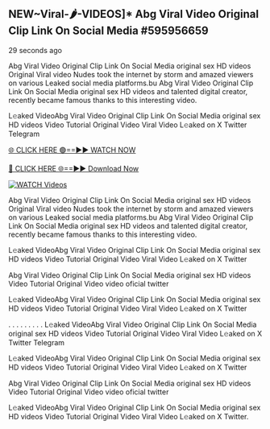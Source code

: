 ## NEW~Viral-🌶-VIDEOS]* Abg Viral Video Original Clip Link On Social Media #595956659

29 seconds ago

Abg Viral Video Original Clip Link On Social Media original sex HD videos Original Viral video Nudes took the internet by storm and amazed viewers on various Leaked social media platforms.bu Abg Viral Video Original Clip Link On Social Media original sex HD videos and talented digital creator, recently became famous thanks to this interesting video.

L𝚎aked VideoAbg Viral Video Original Clip Link On Social Media original sex HD videos Video Tutorial Original Video Viral Video L𝚎aked on X Twitter Telegram

[🌐 CLICK HERE 🟢==►► WATCH NOW](https://cutt.ly/te57wshS)

[🔴 CLICK HERE 🌐==►► Download Now](https://cutt.ly/te57wshS)

[![WATCH Videos](https://i.imgur.com/dJHk4Zq.gif)](https://cutt.ly/te57wshS)

Abg Viral Video Original Clip Link On Social Media original sex HD videos Original Viral video Nudes took the internet by storm and amazed viewers on various Leaked social media platforms.bu Abg Viral Video Original Clip Link On Social Media original sex HD videos and talented digital creator, recently became famous thanks to this interesting video.

L𝚎aked VideoAbg Viral Video Original Clip Link On Social Media original sex HD videos Video Tutorial Original Video Viral Video L𝚎aked on X Twitter

Abg Viral Video Original Clip Link On Social Media original sex HD videos Video Tutorial Original Video video oficial twitter

L𝚎aked VideoAbg Viral Video Original Clip Link On Social Media original sex HD videos Video Tutorial Original Video Viral Video L𝚎aked on X Twitter

. . . . . . . . . L𝚎aked VideoAbg Viral Video Original Clip Link On Social Media original sex HD videos Video Tutorial Original Video Viral Video L𝚎aked on X Twitter Telegram

L𝚎aked VideoAbg Viral Video Original Clip Link On Social Media original sex HD videos Video Tutorial Original Video Viral Video L𝚎aked on X Twitter

Abg Viral Video Original Clip Link On Social Media original sex HD videos Video Tutorial Original Video video oficial twitter

L𝚎aked VideoAbg Viral Video Original Clip Link On Social Media original sex HD videos Video Tutorial Original Video Viral Video L𝚎aked on X Twitter.